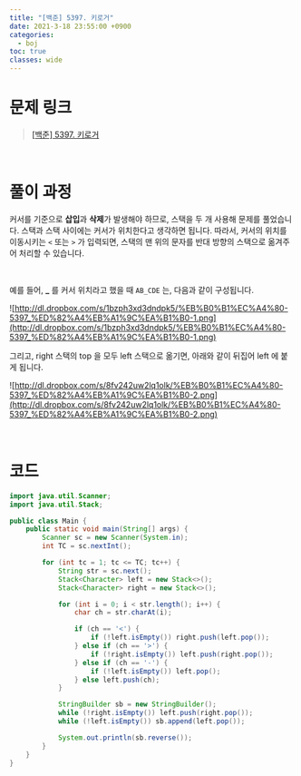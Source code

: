 ```yaml
---
title: "[백준] 5397. 키로거"
date: 2021-3-18 23:55:00 +0900
categories:
  - boj
toc: true
classes: wide
---
```


# 문제 링크

> [[백준] 5397. 키로거](https://www.acmicpc.net/problem/5397)

<br>

# 풀이 과정

커서를 기준으로 **삽입**과 **삭제**가 발생해야 하므로, 스택을 두 개 사용해 문제를 풀었습니다. 스택과 스택 사이에는 커서가 위치한다고 생각하면 됩니다. 따라서, 커서의 위치를 이동시키는 `<` 또는 `>` 가 입력되면, 스택의 맨 위의 문자를 반대 방향의 스택으로 옮겨주어 처리할 수 있습니다.

<br>

예를 들어, **_** 를 커서 위치라고 했을 때 `AB_CDE` 는, 다음과 같이 구성됩니다.

![http://dl.dropbox.com/s/1bzph3xd3dndpk5/%EB%B0%B1%EC%A4%80-5397_%ED%82%A4%EB%A1%9C%EA%B1%B0-1.png](http://dl.dropbox.com/s/1bzph3xd3dndpk5/%EB%B0%B1%EC%A4%80-5397_%ED%82%A4%EB%A1%9C%EA%B1%B0-1.png)

그리고, right 스택의 top 을 모두 left 스택으로 옮기면, 아래와 같이 뒤집어 left 에 붙게 됩니다.

![http://dl.dropbox.com/s/8fv242uw2lq1olk/%EB%B0%B1%EC%A4%80-5397_%ED%82%A4%EB%A1%9C%EA%B1%B0-2.png](http://dl.dropbox.com/s/8fv242uw2lq1olk/%EB%B0%B1%EC%A4%80-5397_%ED%82%A4%EB%A1%9C%EA%B1%B0-2.png)

<br>

# 코드

```java
import java.util.Scanner;
import java.util.Stack;

public class Main {
    public static void main(String[] args) {
        Scanner sc = new Scanner(System.in);
        int TC = sc.nextInt();

        for (int tc = 1; tc <= TC; tc++) {
            String str = sc.next();
            Stack<Character> left = new Stack<>();
            Stack<Character> right = new Stack<>();

            for (int i = 0; i < str.length(); i++) {
                char ch = str.charAt(i);

                if (ch == '<') {
                    if (!left.isEmpty()) right.push(left.pop());
                } else if (ch == '>') {
                    if (!right.isEmpty()) left.push(right.pop());
                } else if (ch == '-') {
                    if (!left.isEmpty()) left.pop();
                } else left.push(ch);
            }

            StringBuilder sb = new StringBuilder();
            while (!right.isEmpty()) left.push(right.pop());
            while (!left.isEmpty()) sb.append(left.pop());

            System.out.println(sb.reverse());
        }
    }
}
```